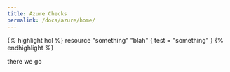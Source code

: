 ```yaml
---
title: Azure Checks
permalink: /docs/azure/home/
---
```

{% highlight hcl %}
resource "something" "blah" {
  test = "something"
}
{% endhighlight %}

there we go
